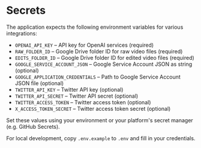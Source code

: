 # Secrets

The application expects the following environment variables for various integrations:

- `OPENAI_API_KEY` – API key for OpenAI services (required)
- `RAW_FOLDER_ID` – Google Drive folder ID for raw video files (required)
- `EDITS_FOLDER_ID` – Google Drive folder ID for edited video files (required)
- `GOOGLE_SERVICE_ACCOUNT_JSON` – Google Service Account JSON as string (optional)
- `GOOGLE_APPLICATION_CREDENTIALS` – Path to Google Service Account JSON file (optional)
- `TWITTER_API_KEY` – Twitter API key (optional)
- `TWITTER_API_SECRET` – Twitter API secret (optional)
- `TWITTER_ACCESS_TOKEN` – Twitter access token (optional)
- `X_ACCESS_TOKEN_SECRET` – Twitter access token secret (optional)

Set these values using your environment or your platform's secret manager (e.g. GitHub Secrets).

For local development, copy `.env.example` to `.env` and fill in your credentials.
